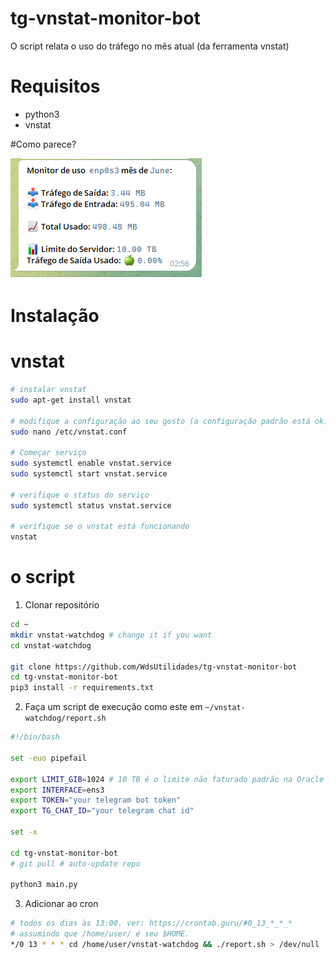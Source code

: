 # tg-vnstat-monitor-bot
O script relata o uso do tráfego no mês atual (da ferramenta vnstat)

# Requisitos
* python3
* vnstat 

#Como parece?

![screenshot](readme/screenshot2.png)

# Instalação

# vnstat

```sh
# instalar vnstat
sudo apt-get install vnstat

# modifique a configuração ao seu gosto (a configuração padrão está ok)
sudo nano /etc/vnstat.conf 

# Começar serviço
sudo systemctl enable vnstat.service
sudo systemctl start vnstat.service

# verifique o status do serviço
sudo systemctl status vnstat.service

# verifique se o vnstat está funcionando
vnstat
```

# o script

1) Clonar repositório
```sh
cd ~
mkdir vnstat-watchdog # change it if you want
cd vnstat-watchdog

git clone https://github.com/WdsUtilidades/tg-vnstat-monitor-bot
cd tg-vnstat-monitor-bot
pip3 install -r requirements.txt
```

2) Faça um script de execução como este em `~/vnstat-watchdog/report.sh`

```sh
#!/bin/bash

set -euo pipefail

export LIMIT_GIB=1024 # 10 TB é o limite não faturado padrão na Oracle
export INTERFACE=ens3
export TOKEN="your telegram bot token"
export TG_CHAT_ID="your telegram chat id"

set -x

cd tg-vnstat-monitor-bot
# git pull # auto-update repo

python3 main.py
```

3) Adicionar ao cron

```sh
# todos os dias às 13:00. ver: https://crontab.guru/#0_13_*_*_*
# assumindo que /home/user/ é seu $HOME.
*/0 13 * * * cd /home/user/vnstat-watchdog && ./report.sh > /dev/null
```
